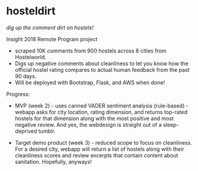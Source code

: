 # hosteldirt
*dig up the comment dirt on hostels!*

Insight 2018 Remote Program project

* scraped 10K comments from 900 hostels across 8 cities from Hostelworld.
* Digs up negative comments about cleanliness to let you know how the official hostel rating compares to actual human feedback from the past 90 days.
* Will be deployed with Bootstrap, Flask, and AWS when done!

Progress:

* MVP (week 2) - uses canned VADER sentiment analysis (rule-based) - webapp asks for city location, rating dimension, and returns top-rated hostels for that dimension along with the most positive and most negative review. And yes, the webdesign is straight out of a sleep-deprived tumblr.

* Target demo product (week 3) - reduced scope to focus on cleanliness. For a desired city, webapp will return a list of hostels along with their cleanliness scores and review excerpts that contain content about sanitation. Hopefully, anyways!
